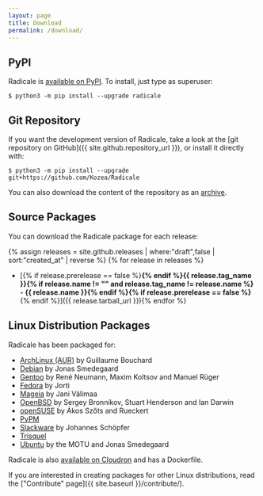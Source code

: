 ```yaml
---
layout: page
title: Download
permalink: /download/
---
```


## PyPI

Radicale is [available on PyPI](https://pypi.python.org/pypi/Radicale/). To
install, just type as superuser:

    $ python3 -m pip install --upgrade radicale

## Git Repository

If you want the development version of Radicale, take a look at the
[git repository on GitHub]({{ site.github.repository_url }}), or install it
directly with:

    $ python3 -m pip install --upgrade git+https://github.com/Kozea/Radicale

You can also download the content of the repository as an
[archive](https://github.com/Kozea/Radicale/tarball/master).

## Source Packages

You can download the Radicale package for each release:

{% assign releases = site.github.releases | where:"draft",false | sort:"created_at" | reverse %}
{% for release in releases %}
- [{% if release.prerelease == false %}<strong>{% endif %}{{ release.tag_name }}{% if release.name != "" and release.tag_name != release.name %} - {{ release.name }}{% endif %}{% if release.prerelease == false %}</strong>{% endif %}]({{ release.tarball_url }}){% endfor %}

## Linux Distribution Packages

Radicale has been packaged for:

- [ArchLinux (AUR)](https://aur.archlinux.org/packages/radicale/) by
  Guillaume Bouchard
- [Debian](http://packages.debian.org/radicale) by Jonas Smedegaard
- [Gentoo](https://packages.gentoo.org/packages/www-apps/radicale)
  by René Neumann, Maxim Koltsov and Manuel Rüger
- [Fedora](https://admin.fedoraproject.org/pkgdb/package/radicale/) by Jorti
- [Mageia](http://madb.mageia.org/package/show/application/0/name/radicale) by
  Jani Välimaa
- [OpenBSD](http://openports.se/productivity/radicale) by Sergey Bronnikov,
  Stuart Henderson and Ian Darwin
- [openSUSE](http://software.opensuse.org/package/Radicale?search_term=radicale)
  by Ákos Szőts and Rueckert
- [PyPM](http://code.activestate.com/pypm/radicale/)
- [Slackware](http://schoepfer.info/slackware.xhtml#packages-network) by
  Johannes Schöpfer
- [Trisquel](http://packages.trisquel.info/search?searchon=names&keywords=radicale)
- [Ubuntu](http://packages.ubuntu.com/radicale) by the MOTU and Jonas
  Smedegaard

Radicale is also
[available on Cloudron](https://cloudron.io/button.html?app=org.radicale.cloudronapp)
and has a Dockerfile.

If you are interested in creating packages for other Linux distributions, read
the ["Contribute" page]({{ site.baseurl }}/contribute/).
